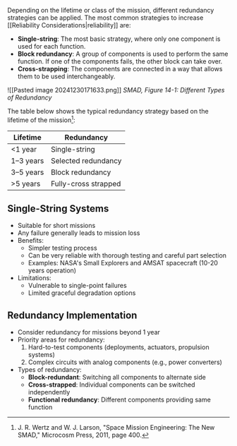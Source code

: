 Depending on the lifetime or class of the mission, different redundancy strategies can be applied. The most common strategies to increase [[Reliability Considerations|reliability]] are:

- **Single-string**: The most basic strategy, where only one component is used for each function.
- **Block redundancy**: A group of components is used to perform the same function. If one of the components fails, the other block can take over.
- **Cross-strapping**: The components are connected in a way that allows them to be used interchangeably.

![[Pasted image 20241230171633.png]]
*SMAD, Figure 14-1: Different Types of Redundancy*

The table below shows the typical redundancy strategy based on the lifetime of the mission[^1]:

| Lifetime  | Redundancy           |
| --------- | -------------------- |
| <1 year   | Single-string        |
| 1–3 years | Selected redundancy  |
| 3–5 years | Block redundancy     |
| >5 years  | Fully-cross strapped |

## Single-String Systems
- Suitable for short missions
- Any failure generally leads to mission loss
- Benefits:
  - Simpler testing process
  - Can be very reliable with thorough testing and careful part selection
  - Examples: NASA's Small Explorers and AMSAT spacecraft (10-20 years operation)
- Limitations:
  - Vulnerable to single-point failures
  - Limited graceful degradation options

## Redundancy Implementation
- Consider redundancy for missions beyond 1 year
- Priority areas for redundancy:
  1. Hard-to-test components (deployments, actuators, propulsion systems)
  2. Complex circuits with analog components (e.g., power converters)
- Types of redundancy:
  - **Block-redundant**: Switching all components to alternate side
  - **Cross-strapped**: Individual components can be switched independently
  - **Functional redundancy**: Different components providing same function

[^1]: J. R. Wertz and W. J. Larson, "Space Mission Engineering: The New SMAD," Microcosm Press, 2011, page 400.
